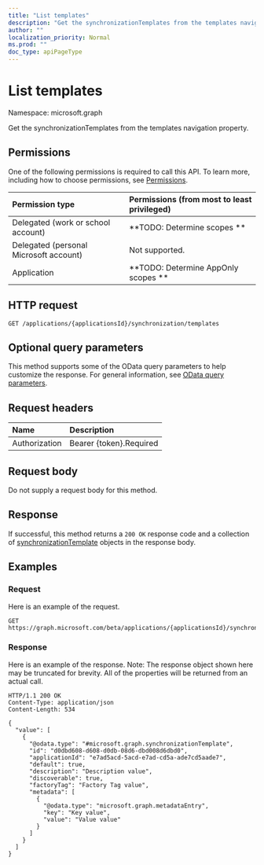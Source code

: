 ```yaml
---
title: "List templates"
description: "Get the synchronizationTemplates from the templates navigation property."
author: ""
localization_priority: Normal
ms.prod: ""
doc_type: apiPageType
---
```


# List templates

Namespace: microsoft.graph

Get the synchronizationTemplates from the templates navigation property.

## Permissions
One of the following permissions is required to call this API. To learn more, including how to choose permissions, see [Permissions](/concepts/permissions-reference.md).

|Permission type|Permissions (from most to least privileged)|
|:---|:---|
|Delegated (work or school account)|**TODO: Determine scopes **|
|Delegated (personal Microsoft account)|Not supported.|
|Application|**TODO: Determine AppOnly scopes **|

## HTTP request
<!-- {
  "blockType": "ignored"
}
-->
``` http
GET /applications/{applicationsId}/synchronization/templates
```

## Optional query parameters
This method supports some of the OData query parameters to help customize the response. For general information, see [OData query parameters](/graph/query-parameters).

## Request headers
|Name|Description|
|:---|:---|
|Authorization|Bearer {token}.Required|

## Request body
Do not supply a request body for this method.

## Response
If successful, this method returns a `200 OK` response code and a collection of [synchronizationTemplate](../resources/synchronizationtemplate.md) objects in the response body.

## Examples

### Request
Here is an example of the request.
<!-- {
  "blockType": "request",
  "name": "get_synchronizationtemplate"
}
-->
``` http
GET https://graph.microsoft.com/beta/applications/{applicationsId}/synchronization/templates
```

### Response
Here is an example of the response. Note: The response object shown here may be truncated for brevity. All of the properties will be returned from an actual call.
<!-- {
  "blockType": "response",
  "truncated": true,
  "@odata.type": "collection(microsoft.graph.synchronizationtemplate)"
}
-->
``` http
HTTP/1.1 200 OK
Content-Type: application/json
Content-Length: 534

{
  "value": [
    {
      "@odata.type": "#microsoft.graph.synchronizationTemplate",
      "id": "d0dbd608-d608-d0db-08d6-dbd008d6dbd0",
      "applicationId": "e7ad5acd-5acd-e7ad-cd5a-ade7cd5aade7",
      "default": true,
      "description": "Description value",
      "discoverable": true,
      "factoryTag": "Factory Tag value",
      "metadata": [
        {
          "@odata.type": "microsoft.graph.metadataEntry",
          "key": "Key value",
          "value": "Value value"
        }
      ]
    }
  ]
}
```

